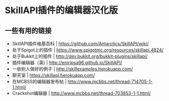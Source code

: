 # SkillAPI插件的编辑器汉化版

## 一些有用的链接

* SkillAPI插件维基百科    | https://github.com/Antarctics/SkillAPI/wiki/
* 处于Spigot上的插件      | https://www.spigotmc.org/resources/skillapi.4824/
* 处于Bukkit上的插件      | http://dev.bukkit.org/bukkit-plugins/skillapi/
* 插件编辑器（英)         | http://eniripsa96.github.io/SkillAPI/
* 一些别人做好的例子      | http://skillexamples.herokuapp.com/
* 聊天室                 | https://skillapi.herokuapp.com/
* 在MCBSS的编辑器发布帖   | http://www.mcbbs.net/thread-714705-1-1.html/
* Crackshot编辑器        | http://www.mcbbs.net/thread-703853-1-1.html/
